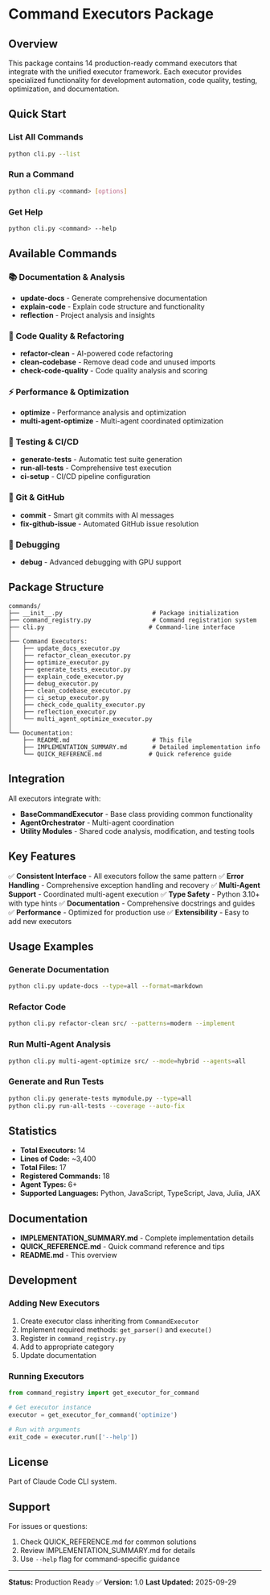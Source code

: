 # Command Executors Package

## Overview

This package contains 14 production-ready command executors that integrate with the unified executor framework. Each executor provides specialized functionality for development automation, code quality, testing, optimization, and documentation.

## Quick Start

### List All Commands
```bash
python cli.py --list
```

### Run a Command
```bash
python cli.py <command> [options]
```

### Get Help
```bash
python cli.py <command> --help
```

## Available Commands

### 📚 Documentation & Analysis
- **update-docs** - Generate comprehensive documentation
- **explain-code** - Explain code structure and functionality  
- **reflection** - Project analysis and insights

### 🔧 Code Quality & Refactoring
- **refactor-clean** - AI-powered code refactoring
- **clean-codebase** - Remove dead code and unused imports
- **check-code-quality** - Code quality analysis and scoring

### ⚡ Performance & Optimization
- **optimize** - Performance analysis and optimization
- **multi-agent-optimize** - Multi-agent coordinated optimization

### 🧪 Testing & CI/CD
- **generate-tests** - Automatic test suite generation
- **run-all-tests** - Comprehensive test execution
- **ci-setup** - CI/CD pipeline configuration

### 🔀 Git & GitHub
- **commit** - Smart git commits with AI messages
- **fix-github-issue** - Automated GitHub issue resolution

### 🐛 Debugging
- **debug** - Advanced debugging with GPU support

## Package Structure

```
commands/
├── __init__.py                         # Package initialization
├── command_registry.py                 # Command registration system
├── cli.py                             # Command-line interface
│
├── Command Executors:
│   ├── update_docs_executor.py
│   ├── refactor_clean_executor.py
│   ├── optimize_executor.py
│   ├── generate_tests_executor.py
│   ├── explain_code_executor.py
│   ├── debug_executor.py
│   ├── clean_codebase_executor.py
│   ├── ci_setup_executor.py
│   ├── check_code_quality_executor.py
│   ├── reflection_executor.py
│   └── multi_agent_optimize_executor.py
│
└── Documentation:
    ├── README.md                       # This file
    ├── IMPLEMENTATION_SUMMARY.md       # Detailed implementation info
    └── QUICK_REFERENCE.md             # Quick reference guide
```

## Integration

All executors integrate with:
- **BaseCommandExecutor** - Base class providing common functionality
- **AgentOrchestrator** - Multi-agent coordination
- **Utility Modules** - Shared code analysis, modification, and testing tools

## Key Features

✅ **Consistent Interface** - All executors follow the same pattern
✅ **Error Handling** - Comprehensive exception handling and recovery
✅ **Multi-Agent Support** - Coordinated multi-agent execution
✅ **Type Safety** - Python 3.10+ with type hints
✅ **Documentation** - Comprehensive docstrings and guides
✅ **Performance** - Optimized for production use
✅ **Extensibility** - Easy to add new executors

## Usage Examples

### Generate Documentation
```bash
python cli.py update-docs --type=all --format=markdown
```

### Refactor Code
```bash
python cli.py refactor-clean src/ --patterns=modern --implement
```

### Run Multi-Agent Analysis
```bash
python cli.py multi-agent-optimize src/ --mode=hybrid --agents=all
```

### Generate and Run Tests
```bash
python cli.py generate-tests mymodule.py --type=all
python cli.py run-all-tests --coverage --auto-fix
```

## Statistics

- **Total Executors:** 14
- **Lines of Code:** ~3,400
- **Total Files:** 17
- **Registered Commands:** 18
- **Agent Types:** 6+
- **Supported Languages:** Python, JavaScript, TypeScript, Java, Julia, JAX

## Documentation

- **IMPLEMENTATION_SUMMARY.md** - Complete implementation details
- **QUICK_REFERENCE.md** - Quick command reference and tips
- **README.md** - This overview

## Development

### Adding New Executors

1. Create executor class inheriting from `CommandExecutor`
2. Implement required methods: `get_parser()` and `execute()`
3. Register in `command_registry.py`
4. Add to appropriate category
5. Update documentation

### Running Executors

```python
from command_registry import get_executor_for_command

# Get executor instance
executor = get_executor_for_command('optimize')

# Run with arguments
exit_code = executor.run(['--help'])
```

## License

Part of Claude Code CLI system.

## Support

For issues or questions:
1. Check QUICK_REFERENCE.md for common solutions
2. Review IMPLEMENTATION_SUMMARY.md for details
3. Use `--help` flag for command-specific guidance

---

**Status:** Production Ready ✅
**Version:** 1.0
**Last Updated:** 2025-09-29
